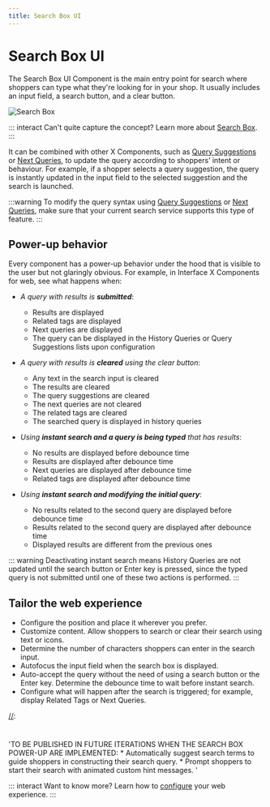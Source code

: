 ```yaml
---
title: Search Box UI
---
```


# Search Box UI

The Search&nbsp;Box UI Component is the main entry point for search where shoppers can type what
they're looking for in your shop. It usually includes an input field, a search button, and a clear
button.

<img :src="$withBase('/assets/media/xcomponents_func_searchbox.svg')" alt="Search Box"> <br>

::: interact Can't quite capture the concept? Learn more about
[Search Box](../overview/search-box-overview.md). :::

It can be combined with other X&nbsp;Components, such as [Query Suggestions](query-suggestions.md)
or [Next Queries](next-queries.md), to update the query according to shoppers’ intent or
behaviour. For example, if a shopper selects a query suggestion, the query is instantly updated in
the input field to the selected suggestion and the search is launched.

:::warning To modify the query syntax using
[Query Suggestions](../features/query-suggestions-overview.md) or
[Next Queries](../features/next-queries-overview.md), make sure that your current search service
supports this type of feature. :::

## Power-up behavior

Every component has a power-up behavior under the hood that is visible to the user but not glaringly
obvious. For example, in Interface X Components for web, see what happens when:

- _A query with results is **submitted**_:

  - Results are displayed
  - Related tags are displayed
  - Next queries are displayed
  - The query can be displayed in the History Queries or Query Suggestions lists upon configuration

- _A query with results is **cleared** using the clear button_:

  - Any text in the search input is cleared
  - The results are cleared
  - The query suggestions are cleared
  - The next queries are not cleared
  - The related tags are cleared
  - The searched query is displayed in history queries

- _Using **instant search and a query is being typed** that has results_:

  - No results are displayed before debounce time
  - Results are displayed after debounce time
  - Next queries are displayed after debounce time
  - Related tags are displayed after debounce time

- _Using **instant search and modifying the initial query**_:
  - No results related to the second query are displayed before debounce time
  - Results related to the second query are displayed after debounce time
  - Displayed results are different from the previous ones

::: warning Deactivating instant search means History Queries are not updated until the search
button or Enter key is pressed, since the typed query is not submitted until one of these two
actions is performed. :::

## Tailor the web experience

- Configure the position and place it wherever you prefer.
- Customize content. Allow shoppers to search or clear their search using text or icons.
- Determine the number of characters shoppers can enter in the search input.
- Autofocus the input field when the search&nbsp;box is displayed.
- Auto-accept the query without the need of using a search button or the Enter key. Determine the
  debounce time to wait before instant search.
- Configure what will happen after the search is triggered; for example, display Related Tags or
  Next Queries.

[//]:
  #
  'TO BE PUBLISHED IN FUTURE ITERATIONS WHEN THE SEARCH BOX POWER-UP ARE IMPLEMENTED: * Automatically suggest search terms to guide shoppers in constructing their search query. * Prompt shoppers to start their search with animated custom hint messages. '

::: interact Want to know more? Learn how to [configure](/develop-empathy-platform/ui-reference/)
your web experience. :::

[//]: # 'TIP: To see Search Box in action, play with our showcase.'
